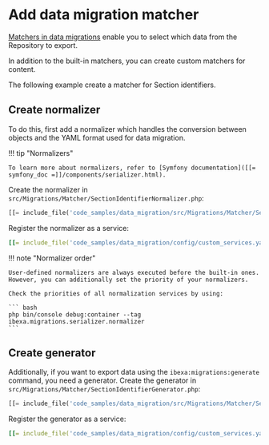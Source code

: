 # Add data migration matcher

[Matchers in data migrations](exporting_and_importing_data.md#match-property) enable you to select which data from the Repository to export.

In addition to the built-in matchers, you can create custom matchers for content.

The following example create a matcher for Section identifiers.

## Create normalizer

To do this, first add a normalizer which handles the conversion between objects and the YAML format used for data migration.

!!! tip "Normalizers"

    To learn more about normalizers, refer to [Symfony documentation]([[= symfony_doc =]]/components/serializer.html).

Create the normalizer in `src/Migrations/Matcher/SectionIdentifierNormalizer.php`:

``` php
[[= include_file('code_samples/data_migration/src/Migrations/Matcher/SectionIdentifierNormalizer.php') =]]
```

Register the normalizer as a service:

``` yaml
[[= include_file('code_samples/data_migration/config/custom_services.yaml', 10, 13) =]]
```

!!! note "Normalizer order"

    User-defined normalizers are always executed before the built-in ones.
    However, you can additionally set the priority of your normalizers.

    Check the priorities of all normalization services by using:

    ``` bash
    php bin/console debug:container --tag ibexa.migrations.serializer.normalizer
    ```

## Create generator

Additionally, if you want to export data using the `ibexa:migrations:generate` command, you need a generator.
Create the generator in `src/Migrations/Matcher/SectionIdentifierGenerator.php`:

``` php
[[= include_file('code_samples/data_migration/src/Migrations/Matcher/SectionIdentifierGenerator.php') =]]
```

Register the generator as a service:

``` yaml
[[= include_file('code_samples/data_migration/config/custom_services.yaml', 14, 17) =]]
```
